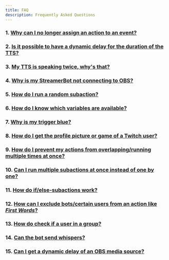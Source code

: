 ```yaml
---
title: FAQ
description: Frequently Asked Questions
---
```


### 1. [Why can I no longer assign an action to an event?](https://github.com/MustachedManiac/docs/blob/main/streamerbot/1.get-started/faq-topics/01.assign-an-action.md#1-why-can-i-no-longer-assign-an-action-to-an-event)

### 2. [Is it possible to have a dynamic delay for the duration of the TTS?](https://github.com/MustachedManiac/docs/blob/main/streamerbot/1.get-started/faq-topics/02.dynamic-tts-delay.md#2-is-it-possible-to-have-a-dynamic-delay-for-the-duration-of-the-tts)

### 3. [My TTS is speaking twice, why's that?](https://github.com/MustachedManiac/docs/blob/main/streamerbot/1.get-started/faq-topics/03.tts-speaking-twice.md#3-my-tts-is-speaking-twice-whys-that)

### 4. [Why is my StreamerBot not connecting to OBS?](https://github.com/MustachedManiac/docs/blob/main/streamerbot/1.get-started/faq-topics/04.sb-not-connecting-obs.md#4-why-is-my-streamerbot-not-connecting-to-obs)

### 5. [How do I run a random subaction?](https://github.com/MustachedManiac/docs/blob/main/streamerbot/1.get-started/faq-topics/05.run-random-subaction.md#5-how-do-i-run-a-random-subaction)

### 6. [How do I know which variables are available?](https://github.com/MustachedManiac/docs/blob/main/streamerbot/1.get-started/faq-topics/06.which-variables-available.md#6-how-do-i-know-which-variables-are-available)

### 7. [Why is my trigger blue?](https://github.com/MustachedManiac/docs/blob/main/streamerbot/1.get-started/faq-topics/07.blue-trigger.md#7-why-is-my-trigger-blue)

### 8. [How do I get the profile picture or game of a Twitch user?](https://github.com/MustachedManiac/docs/blob/main/streamerbot/1.get-started/faq-topics/08.profile-pic-or-game-on-twitch.md#8-how-do-i-get-the-profile-picture-or-game-of-a-twitch-user)

### 9. [How do I prevent my actions from overlapping/running multiple times at once?](https://github.com/MustachedManiac/docs/blob/main/streamerbot/1.get-started/faq-topics/09.prevent-overlapping-actions.md#9-how-do-i-prevent-my-actions-from-overlappingrunning-multiple-times-at-once)

### 10. [Can I run multiple subactions at once instead of one by one?](https://github.com/MustachedManiac/docs/blob/main/streamerbot/1.get-started/faq-topics/10.run-multiple-subactions.md#10-can-i-run-multiple-subactions-at-once-instead-of-one-by-one)

### 11. [How do if/else-subactions work?](https://github.com/MustachedManiac/docs/blob/main/streamerbot/1.get-started/faq-topics/11.how-to-if-else.md#11-how-do-ifelse-subactions-work)

### 12. [How can I exclude bots/certain users from an action like *First Words*?](https://github.com/MustachedManiac/docs/blob/main/streamerbot/1.get-started/faq-topics/12.exclude-bots-or-users.md#12-how-can-i-exclude-botscertain-users-from-an-action-like-first-words)

### 13. [How do check if a user in a group?](https://github.com/MustachedManiac/docs/blob/main/streamerbot/1.get-started/faq-topics/13.check-if-user-in-group.md#13-how-do-check-if-a-user-in-a-group)

### 14. [Can the bot send whispers?](https://github.com/MustachedManiac/docs/blob/main/streamerbot/1.get-started/faq-topics/14.bot-send-whispers.md#14-can-the-bot-send-whispers)

### 15. [Can I get a dynamic delay of an OBS media source?](https://github.com/MustachedManiac/docs/blob/main/streamerbot/1.get-started/faq-topics/15.dynamic-delay-obs-source.md#15-can-i-get-a-dynamic-delay-of-an-obs-media-source)
